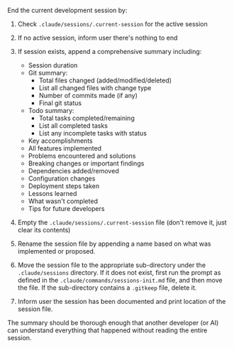 End the current development session by:

1. Check `.claude/sessions/.current-session` for the active session
2. If no active session, inform user there's nothing to end
3. If session exists, append a comprehensive summary including:
   - Session duration
   - Git summary:
     * Total files changed (added/modified/deleted)
     * List all changed files with change type
     * Number of commits made (if any)
     * Final git status
   - Todo summary:
     * Total tasks completed/remaining
     * List all completed tasks
     * List any incomplete tasks with status
   - Key accomplishments
   - All features implemented
   - Problems encountered and solutions
   - Breaking changes or important findings
   - Dependencies added/removed
   - Configuration changes
   - Deployment steps taken
   - Lessons learned
   - What wasn't completed
   - Tips for future developers

4. Empty the `.claude/sessions/.current-session` file (don't remove it, just clear its contents)
5. Rename the session file by appending a name based on what was implemented or proposed.
6. Move the session file to the appropriate sub-directory under the `.claude/sessions` directory. If it does not exist, first run the prompt as defined in the `.claude/commands/sessions-init.md` file, and then move the file. If the sub-directory contains a `.gitkeep` file, delete it.
7. Inform user the session has been documented and print location of the session file.

The summary should be thorough enough that another developer (or AI) can understand everything that happened without reading the entire session.

